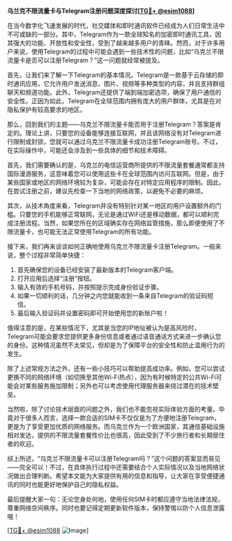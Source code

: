 **乌兰克不限流量卡与Telegram注册问题深度探讨[[TG💪+ @esim1088](https://t.me/s/esim1088)]**

在当今数字化飞速发展的时代，社交媒体和即时通讯软件已经成为人们日常生活中不可或缺的一部分。其中，Telegram作为一款全球知名的加密即时通讯工具，因其强大的功能、开放性和安全性，受到了越来越多用户的青睐。然而，对于许多用户来说，使用Telegram的过程中可能会遇到一些技术性的问题，比如“乌克兰不限流量卡是否可以注册Telegram？”这一问题就经常被提及。

首先，让我们来了解一下Telegram的基本情况。Telegram是一款基于云存储的即时通讯应用，它允许用户发送消息、图片、视频等多种类型的内容，并且支持群组聊天和频道功能。此外，Telegram还提供了端到端加密选项，确保了用户通信的安全性。正因为如此，Telegram在全球范围内拥有庞大的用户群体，尤其是在对隐私保护有较高要求的地区。

那么，回到我们的主题——乌克兰不限流量卡能否用于注册Telegram？答案是肯定的。理论上讲，只要您的设备能够连接互联网，并且该网络没有对Telegram进行限制或封锁，您就可以通过乌克兰不限流量卡成功注册Telegram账号。不过，在实际操作中，可能还会涉及到一些具体的细节和技术障碍。

首先，我们需要确认的是，乌克兰的电信运营商所提供的不限流量套餐通常都支持国际漫游服务，这意味着您可以使用这些卡在全球范围内访问互联网。但是，由于某些国家或地区的网络环境较为复杂，可能会存在对特定应用程序的限制。因此，在尝试注册之前，建议先检查一下当地的网络政策，以避免不必要的麻烦。

其次，从技术角度来看，Telegram并没有特别针对某一地区的用户设置额外的门槛。只要您的手机能够正常联网，无论是通过WiFi还是移动数据，都可以顺利完成注册流程。当然，如果您所在的区域确实存在网络监管措施，那么即便使用了不限流量卡，也可能无法正常使用Telegram的所有功能。

接下来，我们再来谈谈如何正确地使用乌克兰不限流量卡注册Telegram。一般来说，整个过程非常简单快捷：

1. 首先确保您的设备已经安装了最新版本的Telegram客户端。
2. 打开应用后选择“注册”按钮。
3. 输入有效的手机号码，并按照提示完成身份验证步骤。
4. 如果一切顺利的话，几分钟之内您就能收到一条来自Telegram的验证码短信。
5. 最后输入验证码并设置密码即可开始使用您的新账户啦！

值得注意的是，在某些情况下，尤其是当您的IP地址被认为是高风险时，Telegram可能会要求您提供更多身份信息或者通过语音通话方式来进一步确认您的身份。这种情况虽然不太常见，但却是为了保障平台的安全性和防止滥用行为的发生。

除了上述常规方法之外，还有一些小技巧可以帮助提高成功率。例如，您可以尝试更换不同的网络环境（如切换至其他Wi-Fi热点），因为有时候特定的公共Wi-Fi可能会对某些服务施加限制；另外也可以考虑使用代理服务器来绕过潜在的技术壁垒。

当然啦，除了讨论技术层面的问题之外，我们也不能忽视实际体验方面的考量。毕竟对于很多人而言，选择一款合适的SIM卡不仅仅是为了方便地注册Telegram，更是为了享受更加优质的网络服务。而乌克兰作为一个欧洲国家，其通信基础设施相对发达，提供的不限流量套餐性价比也很高，因此受到了不少旅行者和长期居住者的欢迎。

综上所述，“乌克兰不限流量卡可以注册Telegram吗？”这个问题的答案显而易见——完全可以！不过，在具体执行过程中还需要结合个人实际情况以及当地网络状况做出合理判断。希望本文能为大家提供有用的信息和指导，让大家在享受便捷通讯的同时也能更好地保护自己的隐私权益。

最后提醒大家一句：无论您身处何地，使用任何SIM卡时都应遵守当地法律法规，尊重网络空间秩序。同时也要记得定期更新软件版本，保持警惕以防个人信息泄露哦！

[[TG💪+ @esim1088](https://t.me/s/esim1088) ![Image](https://i.postimg.cc/4NQfJmqS/Snipaste-2025-05-13-00-14-12.png)]